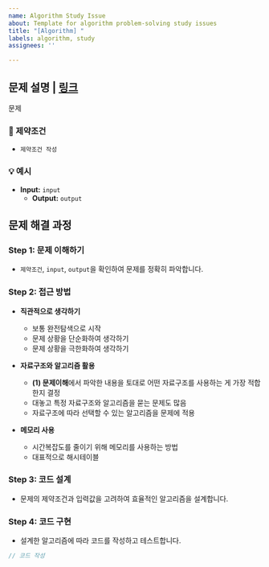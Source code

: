 ```yaml
---
name: Algorithm Study Issue
about: Template for algorithm problem-solving study issues
title: "[Algorithm] "
labels: algorithm, study
assignees: ''

---
```


## 문제 설명 | [링크](링크를-여기에-적어주세요)

문제

### 📝 제약조건
- `제약조건 작성`

### 💡 예시
- **Input:** `input`
  - **Output:** `output`
  
## 문제 해결 과정

### Step 1: 문제 이해하기
- `제약조건`, `input`, `output`을 확인하여 문제를 정확히 파악합니다.

### Step 2: 접근 방법
- **직관적으로 생각하기**
  - 보통 완전탐색으로 시작
  - 문제 상황을 단순화하여 생각하기
  - 문제 상황을 극한화하여 생각하기

- **자료구조와 알고리즘 활용**
  - **(1) 문제이해**에서 파악한 내용을 토대로 어떤 자료구조를 사용하는 게 가장 적합한지 결정
  - 대놓고 특정 자료구조와 알고리즘을 묻는 문제도 많음
  - 자료구조에 따라 선택할 수 있는 알고리즘을 문제에 적용

- **메모리 사용**
  - 시간복잡도를 줄이기 위해 메모리를 사용하는 방법
  - 대표적으로 해시테이블

### Step 3: 코드 설계
- 문제의 제약조건과 입력값을 고려하여 효율적인 알고리즘을 설계합니다.

### Step 4: 코드 구현
- 설계한 알고리즘에 따라 코드를 작성하고 테스트합니다.

```js
// 코드 작성
```